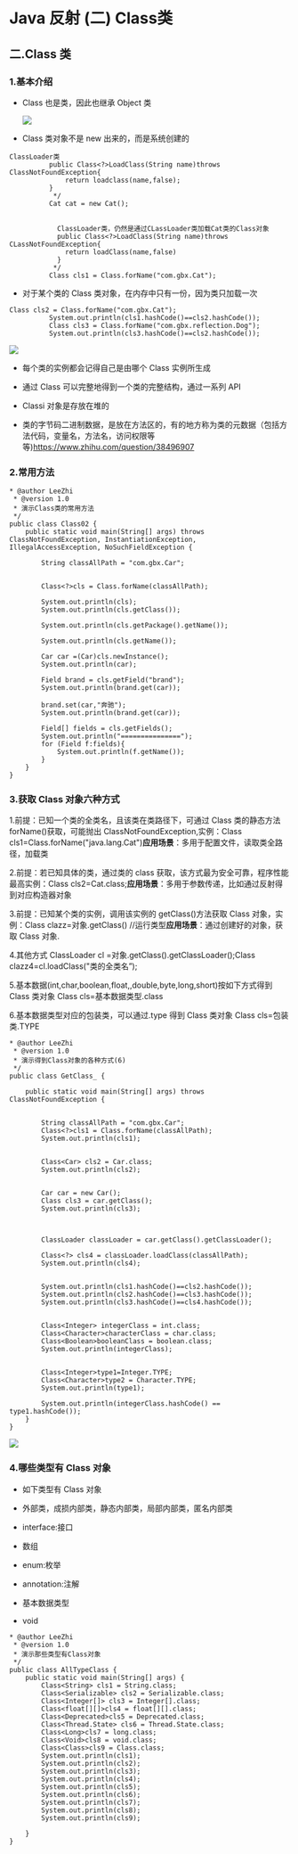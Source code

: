 # Java 反射 (二) Class类
二.Class 类
---------

### 1.基本介绍

*   Class 也是类，因此也继承 Object 类
    
    ![](https://xingqiu-tuchuang-1256524210.cos.ap-shanghai.myqcloud.com/00325/image-20221120205016225.png)
    
      
    
*   Class 类对象不是 new 出来的，而是系统创建的
    

```
ClassLoader类
          public Class<?>LoadClass(String name)throws ClassNotFoundException{
              return loadclass(name,false);
          }
           */
          Cat cat = new Cat();
          
          
            ClassLoader类，仍然是通过CLassLoader类加载Cat类的Class对象
            public Class<?>LoadClass(String name)throws CLassNotFoundException{
              return loadClass(name,false)
            }
           */
          Class cls1 = Class.forName("com.gbx.Cat");
```

*   对于某个类的 Class 类对象，在内存中只有一份，因为类只加载一次
    

```
Class cls2 = Class.forName("com.gbx.Cat");
          System.out.println(cls1.hashCode()==cls2.hashCode());
          Class cls3 = Class.forName("com.gbx.reflection.Dog");
          System.out.println(cls3.hashCode()==cls2.hashCode());
```

![](_assets/104f16cc56c9caf9028a78eeb9a2ebe7.png)

*   每个类的实例都会记得自己是由哪个 Class 实例所生成
    
*   通过 Class 可以完整地得到一个类的完整结构，通过一系列 API
    
*   Classi 对象是存放在堆的
    
*   类的字节码二进制数据，是放在方法区的，有的地方称为类的元数据（包括方法代码，变量名，方法名，访问权限等等)https://www.zhihu.com/question/38496907
    

### 2.常用方法

```
* @author LeeZhi
 * @version 1.0
 * 演示Class类的常用方法
 */
public class Class02 {
    public static void main(String[] args) throws ClassNotFoundException, InstantiationException, IllegalAccessException, NoSuchFieldException {

        String classAllPath = "com.gbx.Car";
        
        
        Class<?>cls = Class.forName(classAllPath);
        
        System.out.println(cls);
        System.out.println(cls.getClass());
        
        System.out.println(cls.getPackage().getName());
        
        System.out.println(cls.getName());
        
        Car car =(Car)cls.newInstance();
        System.out.println(car);
        
        Field brand = cls.getField("brand");
        System.out.println(brand.get(car));
        
        brand.set(car,"奔驰");
        System.out.println(brand.get(car));
        
        Field[] fields = cls.getFields();
        System.out.println("===============");
        for (Field f:fields){
            System.out.println(f.getName());
        }
    }
}
```

### 3.获取 Class 对象六种方式

1.前提：已知一个类的全类名，且该类在类路径下，可通过 Class 类的静态方法 forName()获取，可能抛出 ClassNotFoundException,实例：Class cls1=Class.forName("java.lang.Cat")**应用场景**：多用于配置文件，读取类全路径，加载类

2.前提：若已知具体的类，通过类的 class 获取，该方式最为安全可靠，程序性能最高实例：Class cls2=Cat.class;**应用场景**：多用于参数传递，比如通过反射得到对应构造器对象

3.前提：已知某个类的实例，调用该实例的 getClass()方法获取 Class 对象，实例：Class clazz=对象.getClass() //运行类型**应用场景**：通过创建好的对象，获取 Class 对象.

4.其他方式 ClassLoader cl =对象.getClass().getClassLoader();Class clazz4=cl.loadClass("类的全类名”);

5.基本数据(int,char,boolean,float,,double,byte,long,short)按如下方式得到 Class 类对象 Class cls=基本数据类型.class

6.基本数据类型对应的包装类，可以通过.type 得到 Class 类对象 Class cls=包装类.TYPE

```
* @author LeeZhi
 * @version 1.0
 * 演示得到Class对象的各种方式(6)
 */
public class GetClass_ {

    public static void main(String[] args) throws ClassNotFoundException {

        
        String classAllPath = "com.gbx.Car";
        Class<?>cls1 = Class.forName(classAllPath);
        System.out.println(cls1);

        
        Class<Car> cls2 = Car.class;
        System.out.println(cls2);

        
        Car car = new Car();
        Class cls3 = car.getClass();
        System.out.println(cls3);

        
        
        ClassLoader classLoader = car.getClass().getClassLoader();
        
        Class<?> cls4 = classLoader.loadClass(classAllPath);
        System.out.println(cls4);

        
        System.out.println(cls1.hashCode()==cls2.hashCode());
        System.out.println(cls2.hashCode()==cls3.hashCode());
        System.out.println(cls3.hashCode()==cls4.hashCode());

        
        Class<Integer> integerClass = int.class;
        Class<Character>characterClass = char.class;
        Class<Boolean>booleanClass = boolean.class;
        System.out.println(integerClass);

        
        Class<Integer>type1=Integer.TYPE;
        Class<Character>type2 = Character.TYPE;
        System.out.println(type1);

        System.out.println(integerClass.hashCode() == type1.hashCode());
    }
}
```

![](_assets/c20de0b593ff190653e48fdbd60288cc.png)

### 4.哪些类型有 Class 对象

*   如下类型有 Class 对象
    
*   外部类，成损内部类，静态内部类，局部内部类，匿名内部类
    
*   interface:接口
    
*   数组
    
*   enum:枚举
    
*   annotation:注解
    
*   基本数据类型
    
*   void
    

```
* @author LeeZhi
 * @version 1.0
 * 演示那些类型有Class对象
 */
public class AllTypeClass {
    public static void main(String[] args) {
        Class<String> cls1 = String.class;
        Class<Serializable> cls2 = Serializable.class;
        Class<Integer[]> cls3 = Integer[].class;
        Class<float[][]>cls4 = float[][].class;
        Class<Deprecated>cls5 = Deprecated.class;
        Class<Thread.State> cls6 = Thread.State.class;
        Class<Long>cls7 = long.class;
        Class<Void>cls8 = void.class;
        Class<Class>cls9 = Class.class;
        System.out.println(cls1);
        System.out.println(cls2);
        System.out.println(cls3);
        System.out.println(cls4);
        System.out.println(cls5);
        System.out.println(cls6);
        System.out.println(cls7);
        System.out.println(cls8);
        System.out.println(cls9);

    }
}
```